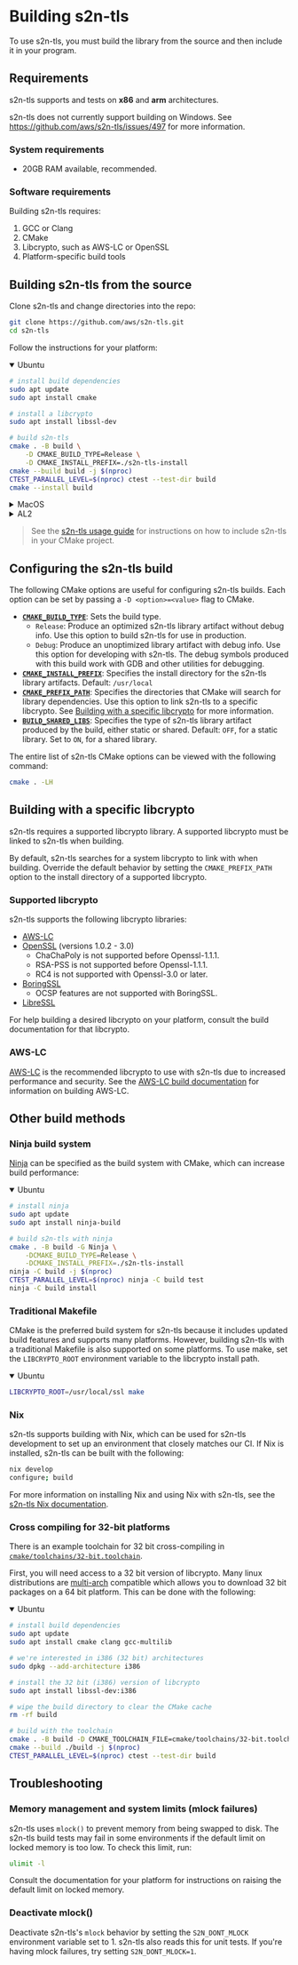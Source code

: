 # Building s2n-tls

To use s2n-tls, you must build the library from the source and then include it in your program.

## Requirements

s2n-tls supports and tests on **x86** and **arm** architectures.

s2n-tls does not currently support building on Windows. See https://github.com/aws/s2n-tls/issues/497 for more information.

### System requirements

* 20GB RAM available, recommended.

### Software requirements

Building s2n-tls requires:

1. GCC or Clang
1. CMake
1. Libcrypto, such as AWS-LC or OpenSSL
1. Platform-specific build tools

## Building s2n-tls from the source

Clone s2n-tls and change directories into the repo:

```bash
git clone https://github.com/aws/s2n-tls.git
cd s2n-tls
```

Follow the instructions for your platform:

<details open>
<summary>Ubuntu</summary>

```bash
# install build dependencies
sudo apt update
sudo apt install cmake

# install a libcrypto
sudo apt install libssl-dev

# build s2n-tls
cmake . -B build \
    -D CMAKE_BUILD_TYPE=Release \
    -D CMAKE_INSTALL_PREFIX=./s2n-tls-install
cmake --build build -j $(nproc)
CTEST_PARALLEL_LEVEL=$(nproc) ctest --test-dir build
cmake --install build
```

</details>

<details>
<summary>MacOS</summary>

```bash
# install build dependencies
brew install cmake

# install a libcrypto
brew install openssl@3

# build s2n-tls
cmake . -B build \
    -D CMAKE_BUILD_TYPE=Release \
    -D CMAKE_PREFIX_PATH=$(dirname $(dirname $(brew list openssl@3|grep libcrypto.dylib))) \
    -D CMAKE_INSTALL_PREFIX=./s2n-tls-install
cmake --build build -j $(sysctl -n hw.ncpu)
CTEST_PARALLEL_LEVEL=$(sysctl -n hw.ncpu) ctest --test-dir build
cmake --install build
```
</details>

<details>
<summary>AL2</summary>

```bash
# install build dependencies
sudo yum groupinstall "Development Tools"
sudo yum install cmake3

# install a libcrypto
sudo yum install openssl-devel

# build s2n-tls
cmake . -B build \
    -D CMAKE_BUILD_TYPE=Release \
    -D CMAKE_INSTALL_PREFIX=./s2n-tls-install \
    -D CMAKE_EXE_LINKER_FLAGS="-lcrypto -lz"
cmake --build build -j $(nproc)
CTEST_PARALLEL_LEVEL=$(nproc) ctest --test-dir build
cmake --install build
```

</details>

> See the [s2n-tls usage guide](USAGE-GUIDE.md#consuming-s2n-tls-via-cmake) for instructions on how to include s2n-tls in your CMake project.

## Configuring the s2n-tls build

The following CMake options are useful for configuring s2n-tls builds. Each option can be set by passing a `-D <option>=<value>` flag to CMake.

- [**`CMAKE_BUILD_TYPE`**](https://cmake.org/cmake/help/latest/variable/CMAKE_BUILD_TYPE.html): Sets the build type.
  - `Release`: Produce an optimized s2n-tls library artifact without debug info. Use this option to build s2n-tls for use in production.
  - `Debug`: Produce an unoptimized library artifact with debug info. Use this option for developing with s2n-tls. The debug symbols produced with this build work with GDB and other utilities for debugging.
- [**`CMAKE_INSTALL_PREFIX`**](https://cmake.org/cmake/help/latest/variable/CMAKE_INSTALL_PREFIX.html): Specifies the install directory for the s2n-tls library artifacts. Default: `/usr/local`
- [**`CMAKE_PREFIX_PATH`**](https://cmake.org/cmake/help/latest/variable/CMAKE_PREFIX_PATH.html): Specifies the directories that CMake will search for library dependencies. Use this option to link s2n-tls to a specific libcrypto. See [Building with a specific libcrypto](#building-with-a-specific-libcrypto) for more information.
- [**`BUILD_SHARED_LIBS`**](https://cmake.org/cmake/help/latest/variable/BUILD_SHARED_LIBS.html): Specifies the type of s2n-tls library artifact produced by the build, either static or shared. Default: `OFF`, for a static library. Set to `ON`, for a shared library.

The entire list of s2n-tls CMake options can be viewed with the following command:

```bash
cmake . -LH
```

## Building with a specific libcrypto

s2n-tls requires a supported libcrypto library. A supported libcrypto must be linked to s2n-tls when building. 

By default, s2n-tls searches for a system libcrypto to link with when building. 
Override the default behavior by setting the `CMAKE_PREFIX_PATH` option to the install directory of a supported libcrypto.

### Supported libcrypto

s2n-tls supports the following libcrypto libraries:

- [AWS-LC](https://github.com/aws/aws-lc)
- [OpenSSL](https://www.openssl.org/) (versions 1.0.2 - 3.0)
  - ChaChaPoly is not supported before Openssl-1.1.1.
  - RSA-PSS is not supported before Openssl-1.1.1.
  - RC4 is not supported with Openssl-3.0 or later.
- [BoringSSL](https://boringssl.googlesource.com/boringssl)
  - OCSP features are not supported with BoringSSL.
- [LibreSSL](https://www.libressl.org/)

For help building a desired libcrypto on your platform, consult the build documentation for that libcrypto.

### AWS-LC

[AWS-LC](https://github.com/aws/aws-lc) is the recommended libcrypto to use with s2n-tls due to increased performance and security. See the [AWS-LC build documentation](https://github.com/aws/aws-lc/blob/main/BUILDING.md) for information on building AWS-LC.

## Other build methods

### Ninja build system

[Ninja](https://ninja-build.org/) can be specified as the build system with CMake, which can increase build performance:

<details open>
<summary>Ubuntu</summary>

```bash
# install ninja
sudo apt update
sudo apt install ninja-build

# build s2n-tls with ninja
cmake . -B build -G Ninja \
    -DCMAKE_BUILD_TYPE=Release \
    -DCMAKE_INSTALL_PREFIX=./s2n-tls-install
ninja -C build -j $(nproc)
CTEST_PARALLEL_LEVEL=$(nproc) ninja -C build test
ninja -C build install
```
</details>

### Traditional Makefile

CMake is the preferred build system for s2n-tls because it includes updated build features and supports many platforms. However, building s2n-tls with a traditional Makefile is also supported on some platforms. To use make, set the `LIBCRYPTO_ROOT` environment variable to the libcrypto install path.

<details open>
<summary>Ubuntu</summary>

```bash
LIBCRYPTO_ROOT=/usr/local/ssl make
```
</details>

### Nix

s2n-tls supports building with Nix, which can be used for s2n-tls development to set up an environment that closely matches our CI. If Nix is installed, s2n-tls can be built with the following:

```bash
nix develop
configure; build
```

For more information on installing Nix and using Nix with s2n-tls, see the [s2n-tls Nix documentation](../nix/README.md).

### Cross compiling for 32-bit platforms

There is an example toolchain for 32 bit cross-compiling in [`cmake/toolchains/32-bit.toolchain`](../cmake/toolchains/32-bit.toolchain).

First, you will need access to a 32 bit version of libcrypto. Many linux distributions are [multi-arch](https://help.ubuntu.com/community/MultiArch) compatible which allows you to download 32 bit packages on a 64 bit platform. This can be done with the following:

<details open>
<summary>Ubuntu</summary>

```bash
# install build dependencies
sudo apt update
sudo apt install cmake clang gcc-multilib

# we're interested in i386 (32 bit) architectures
sudo dpkg --add-architecture i386

# install the 32 bit (i386) version of libcrypto
sudo apt install libssl-dev:i386

# wipe the build directory to clear the CMake cache
rm -rf build

# build with the toolchain
cmake . -B build -D CMAKE_TOOLCHAIN_FILE=cmake/toolchains/32-bit.toolchain
cmake --build ./build -j $(nproc)
CTEST_PARALLEL_LEVEL=$(nproc) ctest --test-dir build
```
</details>

## Troubleshooting

### Memory management and system limits (mlock failures)

s2n-tls uses `mlock()` to prevent memory from being swapped to disk. The
s2n-tls build tests may fail in some environments if the default limit on locked
memory is too low. To check this limit, run:

```bash
ulimit -l
```

Consult the documentation for your platform for instructions on raising the default limit on locked memory.

### Deactivate mlock()

Deactivate s2n-tls's `mlock` behavior by setting the `S2N_DONT_MLOCK` environment variable set to 1. s2n-tls also reads this for unit tests. If you're having mlock failures, try setting `S2N_DONT_MLOCK=1`.
